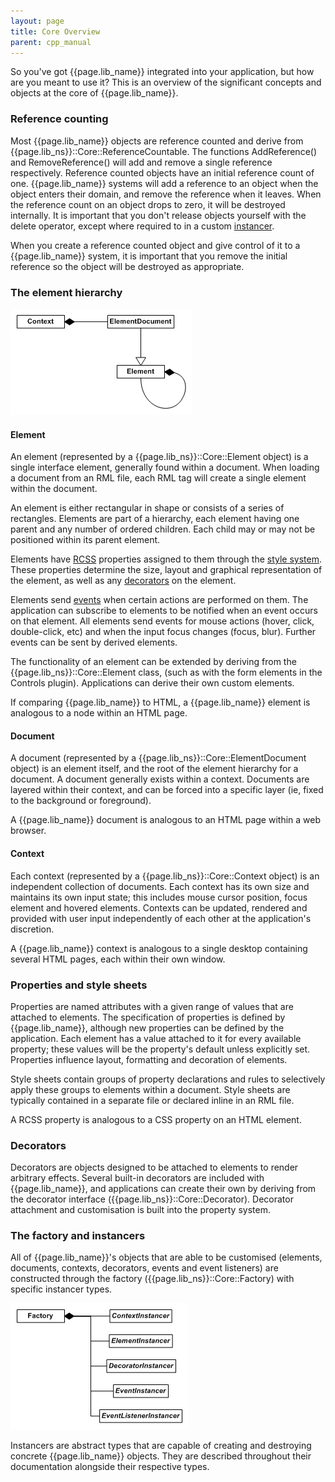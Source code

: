 ```yaml
---
layout: page
title: Core Overview
parent: cpp_manual
---
```


So you've got {{page.lib_name}} integrated into your application, but how are you meant to use it? This is an overview of the significant concepts and objects at the core of {{page.lib_name}}.

### Reference counting

Most {{page.lib_name}} objects are reference counted and derive from {{page.lib_ns}}::Core::ReferenceCountable. The functions AddReference() and RemoveReference() will add and remove a single reference respectively. Reference counted objects have an initial reference count of one. {{page.lib_name}} systems will add a reference to an object when the object enters their domain, and remove the reference when it leaves. When the reference count on an object drops to zero, it will be destroyed internally. It is important that you don't release objects yourself with the delete operator, except where required to in a custom [instancer](#the-factory-and-instancers).

When you create a reference counted object and give control of it to a {{page.lib_name}} system, it is important that you remove the initial reference so the object will be destroyed as appropriate.

### The element hierarchy

![core_overview_1.gif](core_overview_1.gif)

#### Element

An element (represented by a {{page.lib_ns}}::Core::Element object) is a single interface element, generally found within a document. When loading a document from an RML file, each RML tag will create a single element within the document.

An element is either rectangular in shape or consists of a series of rectangles. Elements are part of a hierarchy, each element having one parent and any number of ordered children. Each child may or may not be positioned within its parent element.

Elements have [RCSS](../rcss.html) properties assigned to them through the [style system](rcss.html). These properties determine the size, layout and graphical representation of the element, as well as any [decorators](decorators.html) on the element.

Elements send [events](events.html) when certain actions are performed on them. The application can subscribe to elements to be notified when an event occurs on that element. All elements send events for mouse actions (hover, click, double-click, etc) and when the input focus changes (focus, blur). Further events can be sent by derived elements.

The functionality of an element can be extended by deriving from the {{page.lib_ns}}::Core::Element class, (such as with the form elements in the Controls plugin). Applications can derive their own custom elements.

If comparing {{page.lib_name}} to HTML, a {{page.lib_name}} element is analogous to a node within an HTML page.

#### Document

A document (represented by a {{page.lib_ns}}::Core::ElementDocument object) is an element itself, and the root of the element hierarchy for a document. A document generally exists within a context. Documents are layered within their context, and can be forced into a specific layer (ie, fixed to the background or foreground).

A {{page.lib_name}} document is analogous to an HTML page within a web browser.

#### Context

Each context (represented by a {{page.lib_ns}}::Core::Context object) is an independent collection of documents. Each context has its own size and maintains its own input state; this includes mouse cursor position, focus element and hovered elements. Contexts can be updated, rendered and provided with user input independently of each other at the application's discretion.

A {{page.lib_name}} context is analogous to a single desktop containing several HTML pages, each within their own window.

### Properties and style sheets

Properties are named attributes with a given range of values that are attached to elements. The specification of properties is defined by {{page.lib_name}}, although new properties can be defined by the application. Each element has a value attached to it for every available property; these values will be the property's default unless explicitly set. Properties influence layout, formatting and decoration of elements.

Style sheets contain groups of property declarations and rules to selectively apply these groups to elements within a document. Style sheets are typically contained in a separate file or declared inline in an RML file.

A RCSS property is analogous to a CSS property on an HTML element.

### Decorators

Decorators are objects designed to be attached to elements to render arbitrary effects. Several built-in decorators are included with {{page.lib_name}}, and applications can create their own by deriving from the decorator interface ({{page.lib_ns}}::Core::Decorator). Decorator attachment and customisation is built into the property system.

### The factory and instancers

All of {{page.lib_name}}'s objects that are able to be customised (elements, documents, contexts, decorators, events and event listeners) are constructed through the factory ({{page.lib_ns}}::Core::Factory) with specific instancer types.

![core_overview_2.gif](core_overview_2.gif)

Instancers are abstract types that are capable of creating and destroying concrete {{page.lib_name}} objects. They are described throughout their documentation alongside their respective types. 
